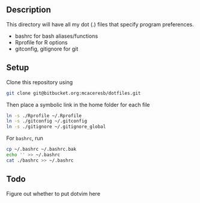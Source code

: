 ## Description

This directory will have all my dot (.) files that specify program preferences. 

* bashrc for bash aliases/functions
* Rprofile for R options
* gitconfig, gitignore for git

## Setup 

Clone this repository using

```bash
git clone git@bitbucket.org:mcaceresb/dotfiles.git
```


Then place a symbolic link in the home folder for each file

```bash
ln -s ./Rprofile ~/.Rprofile
ln -s ./gitconfig ~/.gitconfig
ln -s ./gitignore ~/.gitignore_global
```

For `bashrc`, run
```bash
cp ~/.bashrc ~/.bashrc.bak
echo '' >> ~/.bashrc
cat ./bashrc >> ~/.bashrc
```

## Todo

Figure out whether to put dotvim here

